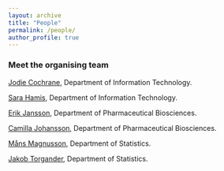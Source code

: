```yaml
---
layout: archive
title: "People"
permalink: /people/
author_profile: true
---
```


### Meet the organising team 



<p><a href="https://www.uu.se/en/contact-and-organisation/staff?query=N24-1712">Jodie Cochrane</a>, Department of Information Technology. </p>

<p><a href="https://www.uu.se/en/contact-and-organisation/staff?query=N24-337">Sara Hamis</a>, Department of Information Technology. </p>

<p><a href="https://www.uu.se/en/contact-and-organisation/staff?query=N15-1950">Erik Jansson</a>, Department of Pharmaceutical Biosciences. </p>

<p><a href="https://www.uu.se/en/contact-and-organisation/staff?query=N24-1495">Camilla Johansson</a>, Department of Pharmaceutical Biosciences. </p>

<p><a href="https://www.uu.se/en/contact-and-organisation/staff?query=N20-1227">Måns Magnusson</a>, Department of Statistics. </p>

<p><a href="https://www.uu.se/en/contact-and-organisation/staff?query=N23-1250">Jakob Torgander</a>, Department of Statistics. </p>

